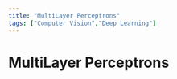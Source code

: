 ```yaml
---
title: "MultiLayer Perceptrons"
tags: ["Computer Vision","Deep Learning"]
---
```


# MultiLayer Perceptrons
